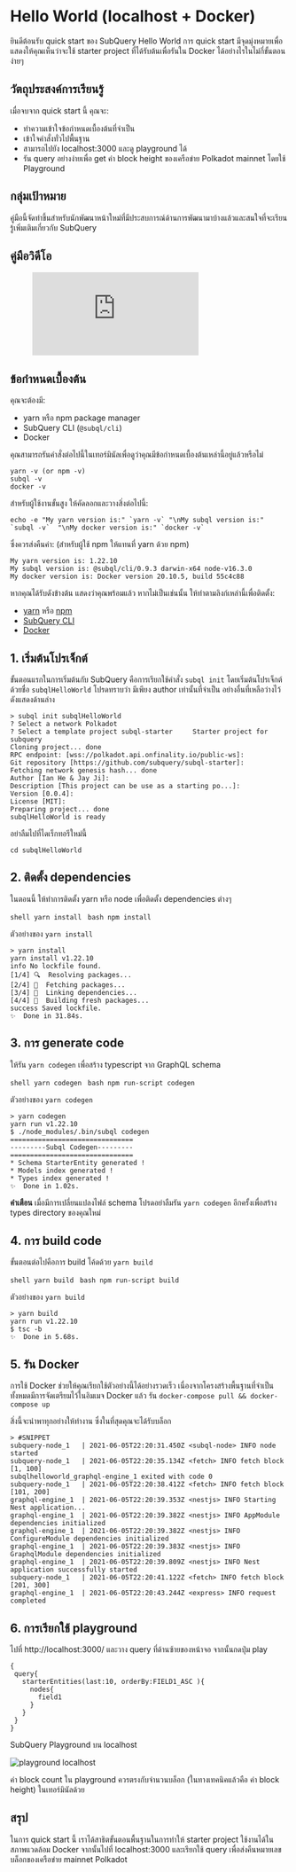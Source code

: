 # Hello World (localhost + Docker)

ยินดีต้อนรับ quick start ของ SubQuery Hello World การ quick start มีจุดมุ่งหมายเพื่อแสดงให้คุณเห็นว่าจะใช้ starter project ที่ได้รับต้นเพื่อรันใน Docker ได้อย่างไรในไม่กี่ขั้นตอนง่ายๆ

## วัตถุประสงค์การเรียนรู้

เมื่อจบจาก quick start นี้ คุณจะ:

- ทำความเข้าใจข้อกำหนดเบื้องต้นที่จำเป็น
- เข้าใจคำสั่งทั่วไปพื้นฐาน
- สามารถไปยัง localhost:3000 และดู playground ได้
- รัน query อย่างง่ายเพื่อ get ค่า block height ของเครือข่าย Polkadot mainnet โดยใช้ Playground

## กลุ่มเป้าหมาย

คู่มือนี้จัดทำขึ้นสำหรับนักพัฒนาหน้าใหม่ที่มีประสบการณ์ด้านการพัฒนามาบ้างแล้วและสนใจที่จะเรียนรู้เพิ่มเติมเกี่ยวกับ SubQuery

## คู่มือวิดีโอ

<figure class="video_container">
  <iframe src="https://www.youtube.com/embed/j034cyUYb7k" frameborder="0" allowfullscreen="true"></iframe>
</figure>

## ข้อกำหนดเบื้องต้น

คุณจะต้องมี:

- yarn หรือ npm package manager
- SubQuery CLI (`@subql/cli`)
- Docker

คุณสามารถรันคำสั่งต่อไปนี้ในเทอร์มินัลเพื่อดูว่าคุณมีข้อกำหนดเบื้องต้นเหล่านี้อยู่แล้วหรือไม่

```shell
yarn -v (or npm -v)
subql -v
docker -v
```

สำหรับผู้ใช้งานขั้นสูง ให้คัดลอกและวางสิ่งต่อไปนี้:

```shell
echo -e "My yarn version is:" `yarn -v` "\nMy subql version is:" `subql -v`  "\nMy docker version is:" `docker -v`
```

ซึ่งควรส่งคืนค่า: (สำหรับผู้ใช้ npm ให้แทนที่ yarn ด้วย npm)

```shell
My yarn version is: 1.22.10
My subql version is: @subql/cli/0.9.3 darwin-x64 node-v16.3.0
My docker version is: Docker version 20.10.5, build 55c4c88
```

หากคุณได้รับดังข้างต้น แสดงว่าคุณพร้อมแล้ว หากไม่เป็นเช่นนั้น ให้ทำตามลิงก์เหล่านี้เพื่อติดตั้ง:

- [yarn](https://classic.yarnpkg.com/en/docs/install/) หรือ [npm](https://www.npmjs.com/get-npm)
- [SubQuery CLI](quickstart.md#install-the-subquery-cli)
- [Docker](https://docs.docker.com/get-docker/)

## 1. เริ่มต้นโปรเจ็กต์

ขั้นตอนแรกในการเริ่มต้นกับ SubQuery คือการเรียกใช้คำสั่ง `subql init` โดยเริ่มต้นโปรเจ็กต์ด้วยชื่อ `subqlHelloWorld` โปรดทราบว่า มีเพียง author เท่านั้นที่จำเป็น อย่างอื่นที่เหลือว่างไว้ ดังแสดงด้านล่าง

```shell
> subql init subqlHelloWorld
? Select a network Polkadot
? Select a template project subql-starter     Starter project for subquery
Cloning project... done
RPC endpoint: [wss://polkadot.api.onfinality.io/public-ws]:
Git repository [https://github.com/subquery/subql-starter]:
Fetching network genesis hash... done
Author [Ian He & Jay Ji]:
Description [This project can be use as a starting po...]:
Version [0.0.4]:
License [MIT]:
Preparing project... done
subqlHelloWorld is ready

```

อย่าลืมไปที่ไดเร็กทอรีใหม่นี้

```shell
cd subqlHelloWorld
```

## 2. ติดตั้ง dependencies

ในตอนนี้ ให้ทำการติดตั้ง yarn หรือ node เพื่อติดตั้ง dependencies ต่างๆ

<CodeGroup> <CodeGroupItem title="YARN" active> ```shell yarn install ``` </CodeGroupItem> <CodeGroupItem title="NPM"> ```bash npm install ``` </CodeGroupItem> </CodeGroup>

ตัวอย่างของ `yarn install`

```shell
> yarn install
yarn install v1.22.10
info No lockfile found.
[1/4] 🔍  Resolving packages...
[2/4] 🚚  Fetching packages...
[3/4] 🔗  Linking dependencies...
[4/4] 🔨  Building fresh packages...
success Saved lockfile.
✨  Done in 31.84s.
```

## 3. การ generate code

ให้รัน `yarn codegen` เพื่อสร้าง typescript จาก GraphQL schema

<CodeGroup> <CodeGroupItem title="YARN" active> ```shell yarn codegen ``` </CodeGroupItem> <CodeGroupItem title="NPM"> ```bash npm run-script codegen ``` </CodeGroupItem> </CodeGroup>

ตัวอย่างของ `yarn codegen`

```shell
> yarn codegen
yarn run v1.22.10
$ ./node_modules/.bin/subql codegen
===============================
---------Subql Codegen---------
===============================
* Schema StarterEntity generated !
* Models index generated !
* Types index generated !
✨  Done in 1.02s.
```

**คำเตือน** เมื่อมีการเปลี่ยนแปลงไฟล์ schema โปรดอย่าลืมรัน `yarn codegen` อีกครั้งเพื่อสร้าง types directory ของคุณใหม่

## 4. การ build code

ขั้นตอนต่อไปคือการ build โค้ดด้วย `yarn build`

<CodeGroup> <CodeGroupItem title="YARN" active> ```shell yarn build ``` </CodeGroupItem> <CodeGroupItem title="NPM"> ```bash npm run-script build ``` </CodeGroupItem> </CodeGroup>

ตัวอย่างของ `yarn build`

```shell
> yarn build
yarn run v1.22.10
$ tsc -b
✨  Done in 5.68s.
```

## 5. รัน Docker

การใช้ Docker ช่วยให้คุณเรียกใช้ตัวอย่างนี้ได้อย่างรวดเร็ว เนื่องจากโครงสร้างพื้นฐานที่จำเป็นทั้งหมดมีการจัดเตรียมไว้ในอิมเมจ Docker แล้ว รัน `docker-compose pull && docker-compose up`

สิ่งนี้จะนำพาทุกอย่างให้ทำงาน ซึ่งในที่สุดคุณจะได้รับบล็อก

```shell
> #SNIPPET
subquery-node_1   | 2021-06-05T22:20:31.450Z <subql-node> INFO node started
subquery-node_1   | 2021-06-05T22:20:35.134Z <fetch> INFO fetch block [1, 100]
subqlhelloworld_graphql-engine_1 exited with code 0
subquery-node_1   | 2021-06-05T22:20:38.412Z <fetch> INFO fetch block [101, 200]
graphql-engine_1  | 2021-06-05T22:20:39.353Z <nestjs> INFO Starting Nest application...
graphql-engine_1  | 2021-06-05T22:20:39.382Z <nestjs> INFO AppModule dependencies initialized
graphql-engine_1  | 2021-06-05T22:20:39.382Z <nestjs> INFO ConfigureModule dependencies initialized
graphql-engine_1  | 2021-06-05T22:20:39.383Z <nestjs> INFO GraphqlModule dependencies initialized
graphql-engine_1  | 2021-06-05T22:20:39.809Z <nestjs> INFO Nest application successfully started
subquery-node_1   | 2021-06-05T22:20:41.122Z <fetch> INFO fetch block [201, 300]
graphql-engine_1  | 2021-06-05T22:20:43.244Z <express> INFO request completed

```

## 6. การเรียกใช้ playground

ไปที่ http://localhost:3000/ และวาง query ที่ด้านซ้ายของหน้าจอ จากนั้นกดปุ่ม play

```
{
 query{
   starterEntities(last:10, orderBy:FIELD1_ASC ){
     nodes{
       field1
     }
   }
 }
}

```

SubQuery Playground บน localhost

![playground localhost](/assets/img/subql_playground.png)

ค่า block count ใน playground ควรตรงกับจำนวนบล็อก (ในทางเทคนิคแล้วคือ ค่า block height) ในเทอร์มินัลด้วย

## สรุป

ในการ quick start นี้ เราได้สาธิตขั้นตอนพื้นฐานในการทำให้ starter project ใช้งานได้ในสภาพแวดล้อม Docker จากนั้นไปที่ localhost:3000 และเรียกใช้ query เพื่อส่งคืนหมายเลขบล็อกของเครือข่าย mainnet Polkadot
